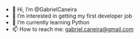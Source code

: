 - 👋 Hi, I’m @GabrielCaneira
- 👀 I’m interested in getting my first developer job
- 🌱 I’m currently learning Python
- 📫 How to reach me: gabriel.caneira@gmail.com

<!---
GabrielCaneira/GabrielCaneira is a ✨ special ✨ repository because its `README.md` (this file) appears on your GitHub profile.
You can click the Preview link to take a look at your changes.
--->
